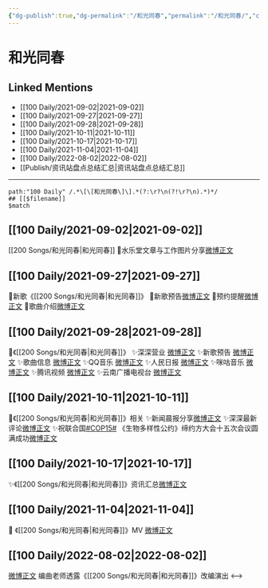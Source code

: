 ```yaml
---
{"dg-publish":true,"dg-permalink":"/和光同春","permalink":"/和光同春/","created":"2022-12-07T15:36:19.000+08:00","updated":"2023-04-10T15:36:22.000+08:00"}
---
```


# 和光同春

## Linked Mentions
- [[100 Daily/2021-09-02\|2021-09-02]]
- [[100 Daily/2021-09-27\|2021-09-27]]
- [[100 Daily/2021-09-28\|2021-09-28]]
- [[100 Daily/2021-10-11\|2021-10-11]]
- [[100 Daily/2021-10-17\|2021-10-17]]
- [[100 Daily/2021-11-04\|2021-11-04]]
- [[100 Daily/2022-08-02\|2022-08-02]]
- [[Publish/资讯站盘点总结汇总\|资讯站盘点总结汇总]]


---

```expander
path:"100 Daily" /.*\[\[和光同春\]\].*(?:\r?\n(?!\r?\n).*)*/
## [[$filename]]
$match
```
## [[100 Daily/2021-09-02\|2021-09-02]]
[[200 Songs/和光同春\|和光同春]]
💮水乐堂文章与工作图片分享[微博正文](https://m.weibo.cn/6466290670/4676960866798983)

## [[100 Daily/2021-09-27\|2021-09-27]]
🌟新歌《[[200 Songs/和光同春\|和光同春]]》
💫新歌预告[微博正文](https://m.weibo.cn/6466290670/4686153826175534)
💫预约提醒[微博正文](https://m.weibo.cn/6466290670/4686170142016955)
💫歌曲介绍[微博正文](https://m.weibo.cn/6466290670/4686174549709056)
## [[100 Daily/2021-09-28\|2021-09-28]]
🌟《[[200 Songs/和光同春\|和光同春]]》
✨深深营业 [微博正文](https://m.weibo.cn/6466290670/4686461058159164)
✨新歌预告 [微博正文](https://m.weibo.cn/6466290670/4686334390174791)
✨歌曲信息 [微博正文](https://m.weibo.cn/6466290670/4686450631641299)
✨QQ音乐 [微博正文](https://m.weibo.cn/6466290670/4686448329230612)
✨人民日报 [微博正文](https://m.weibo.cn/6466290670/4686463075353939)
✨咪咕音乐 [微博正文](https://m.weibo.cn/6466290670/4686466372600501)
✨腾讯视频 [微博正文](https://m.weibo.cn/6466290670/4686450392305145)
✨云南广播电视台 [微博正文](https://m.weibo.cn/6466290670/4686456419779605)
## [[100 Daily/2021-10-11\|2021-10-11]]
🌸《[[200 Songs/和光同春\|和光同春]]》相关
✨新闻晨报分享[微博正文](https://m.weibo.cn/6466290670/4691089502244112)
✨深深最新评论[微博正文](https://m.weibo.cn/6466290670/4691123518572809)
✨祝联合国[#COP15#](https://s.weibo.com/weibo?q=%23COP15%23) 《生物多样性公约》缔约方大会十五次会议圆满成功[微博正文](https://m.weibo.cn/6466290670/4691095311615142)

## [[100 Daily/2021-10-17\|2021-10-17]]
✨《[[200 Songs/和光同春\|和光同春]]》资讯汇总[微博正文](https://m.weibo.cn/6466290670/4693387628515463)
## [[100 Daily/2021-11-04\|2021-11-04]]
💫 《[[200 Songs/和光同春\|和光同春]]》MV [微博正文](https://m.weibo.cn/6466290670/4699852686754398)
## [[100 Daily/2022-08-02\|2022-08-02]]
[微博正文](https://m.weibo.cn/5033516801/4797790192142570) 编曲老师透露《[[200 Songs/和光同春\|和光同春]]》改编演出
<-->
